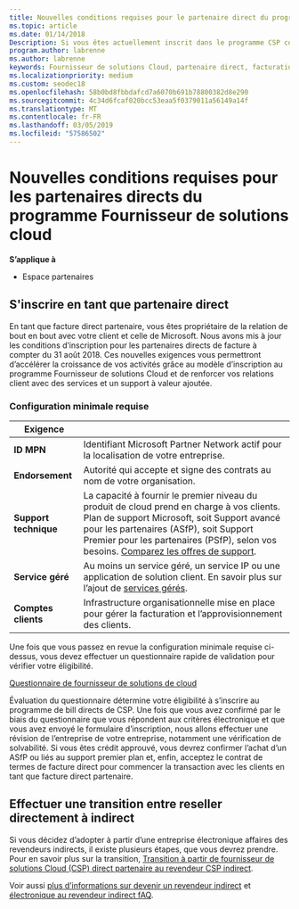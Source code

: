 ```yaml
---
title: Nouvelles conditions requises pour le partenaire direct du programme fournisseur de solutions Cloud | Espace partenaires
ms.topic: article
ms.date: 01/14/2018
Description: Si vous êtes actuellement inscrit dans le programme CSP comme un partenaire direct, vous devez vous préparer à répondre à ces mises à jour de prise en charge en matière de services.
program.author: labrenne
ms.author: labrenne
keywords: Fournisseur de solutions Cloud, partenaire direct, facturation directe, conditions requises
ms.localizationpriority: medium
ms.custom: seodec18
ms.openlocfilehash: 58b0bd8fbbdafcd7a6070b691b78800382d8e290
ms.sourcegitcommit: 4c34d6fcaf020bcc53eaa5f0379011a56149a14f
ms.translationtype: MT
ms.contentlocale: fr-FR
ms.lasthandoff: 03/05/2019
ms.locfileid: "57586502"
---
```

# <a name="csp-direct-partner-new-requirements"></a>Nouvelles conditions requises pour les partenaires directs du programme Fournisseur de solutions cloud

**S’applique à**

- Espace partenaires

## <a name="enroll-as-a-direct-partner"></a>S'inscrire en tant que partenaire direct

En tant que facture direct partenaire, vous êtes propriétaire de la relation de bout en bout avec votre client et celle de Microsoft. Nous avons mis à jour les conditions d’inscription pour les partenaires directs de facture à compter du 31 août 2018. Ces nouvelles exigences vous permettront d’accélérer la croissance de vos activités grâce au modèle d’inscription au programme Fournisseur de solutions Cloud et de renforcer vos relations client avec des services et un support à valeur ajoutée. 

### <a name="minimum-requirements"></a>Configuration minimale requise

|**Exigence**|                             |
|--------------------------------|--------------------------------------------------------------|
|**ID MPN**   |Identifiant Microsoft Partner Network actif pour la localisation de votre entreprise.   |
|**Endorsement**   |Autorité qui accepte et signe des contrats au nom de votre organisation.|
|**Support technique**  |La capacité à fournir le premier niveau du produit de cloud prend en charge à vos clients. Plan de support Microsoft, soit Support avancé pour les partenaires (ASfP), soit Support Premier pour les partenaires (PSfP), selon vos besoins. [Comparez les offres de support](https://partner.microsoft.com/en-US/support/partnersupport). |
|**Service géré**   |Au moins un service géré, un service IP ou une application de solution client. En savoir plus sur l’ajout de [services gérés](https://partner.microsoft.com/en-US/business-opportunities/managed-services-provider).|
|**Comptes clients** |Infrastructure organisationnelle mise en place pour gérer la facturation et l’approvisionnement des clients. 

Une fois que vous passez en revue la configuration minimale requise ci-dessus, vous devez effectuer un questionnaire rapide de validation pour vérifier votre éligibilité. 

[Questionnaire de fournisseur de solutions de cloud](https://partner.microsoft.com/cloud-solution-provider/assessment)

Évaluation du questionnaire détermine votre éligibilité à s’inscrire au programme de bill directs de CSP. Une fois que vous avez confirmé par le biais du questionnaire que vous répondent aux critères électronique et que vous avez envoyé le formulaire d’inscription, nous allons effectuer une révision de l’entreprise de votre entreprise, notamment une vérification de solvabilité. Si vous êtes crédit approuvé, vous devrez confirmer l’achat d’un ASfP ou liés au support premier plan et, enfin, acceptez le contrat de termes de facture direct pour commencer la transaction avec les clients en tant que facture direct partenaire.

## <a name="transition-from-direct-to-indirect-reseller"></a>Effectuer une transition entre reseller directement à indirect

Si vous décidez d’adopter à partir d’une entreprise électronique affaires des revendeurs indirects, il existe plusieurs étapes, que vous devrez prendre. Pour en savoir plus sur la transition, [Transition à partir de fournisseur de solutions Cloud (CSP) direct partenaire au revendeur CSP indirect](transition-direct-to-indirect.md). 

Voir aussi [plus d’informations sur devenir un revendeur indirect](https://assetsprod.microsoft.com/csp-directbill-to-indirect-transition.pdf) et [électronique au revendeur indirect fAQ](https://assetsprod.microsoft.com/mpn/direct-bill-partner-faq.pdf).
